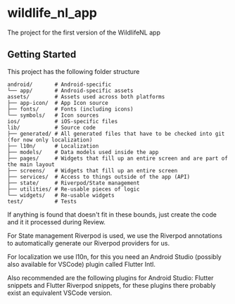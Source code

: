 # wildlife_nl_app

The project for the first version of the WildlifeNL app

## Getting Started

This project has the following folder structure

```
android/       # Android-specific
└── app/       # Android-specific assets
assets/        # Assets used across both platforms
├── app-icon/  # App Icon source
├── fonts/     # Fonts (including icons)
└── symbols/   # Icon sources
ios/           # iOS-specific files
lib/           # Source code
├── generated/ # All generated files that have to be checked into git (for now only localization)
├── l10n/      # Localization
├── models/    # Data models used inside the app
├── pages/     # Widgets that fill up an entire screen and are part of the main layout
├── screens/   # Widgets that fill up an entire screen
├── services/  # Access to things outside of the app (API)
├── state/     # Riverpod/State management
├── utilities/ # Re-usable pieces of logic
└── widgets/   # Re-usable widgets
test/          # Tests
```

If anything is found that doesn't fit in these bounds, just create the code and it it processed during Review.

For State management Riverpod is used, we use the Riverpod annotations to automatically generate our Riverpod providers for us.

For localization we use l10n, for this you need an Android Studio (possibly also available for VSCode) plugin called Flutter Intl.

Also recommended are the following plugins for Android Studio: Flutter snippets and Flutter Riverpod snippets, for these plugins there probably exist an equivalent VSCode version.